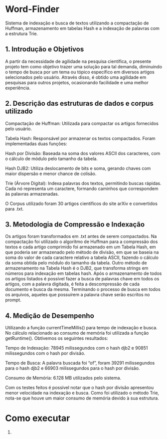 # Word-Finder
Sistema de indexação e busca de textos utilizando a compactação de Huffman, armazenamento em tabelas Hash e a indexação de palavras com a estrutura Trie.

## 1. Introdução e Objetivos

A partir da necessidade de agilidade na pesquisa científica, o presente projeto tem como objetivo trazer uma solução para tal demanda, diminuindo o tempo de busca por um tema ou tópico específico em diversos artigos selecionados pelo usuário. Através disso, é obtido uma agilidade em pesquisas para outros projetos, ocasionando facilidade e uma melhor experiência.

## 2. Descrição das estruturas de dados e corpus utilizado

Compactação de Huffman: Utilizada para compactar os artigos fornecidos pelo usuário.

Tabela Hash: Responsável por armazenar os textos compactados. Foram implementadas duas funções:

Hash por Divisão: Baseada na soma dos valores ASCII dos caracteres, com o cálculo de módulo pelo tamanho da tabela.

Hash DJB2: Utiliza deslocamento de bits e soma, gerando chaves com maior dispersão e menor chance de colisão.

Trie (Árvore Digital): Indexa palavras dos textos, permitindo buscas rápidas. Cada nó representa um caractere, formando caminhos que correspondem às palavras armazenadas.

O Corpus utilizado foram 30 artigos científicos do site arXiv e convertidos para .txt.

## 3. Metodologia de Compressão e Indexação

Os artigos foram transformados em .txt antes de serem compactados. Na compactação foi utilizado o algoritmo de Huffman para a compressão dos textos e cada artigo comprimido foi armazenado em um Tabela Hash, em que poderia ser armazenado pelo método de divisão, em que se baseia na soma do valor de cada caractere relativo a tabela ASCII, fazendo o cálculo da soma obtida pelo módulo do tamanho da tabela. Outro método de armazenamento na Tabela Hash é o DJB2, que transforma strings em números para indexação em tabelas hash. Após o armazenamento de todos os artigos listados é possível fazer a busca de palavras chave em todos os artigos, com a palavra digitada, é feita a descompressão de cada documento e busca da mesma. Terminando o processo de busca em todos os arquivos, aqueles que possuírem a palavra chave serão escritos no prompt.

## 4. Medição de Desempenho

Utilizando a função currentTimeMillis() para tempo de indexação e busca. No cálculo relacionado ao consumo de memória foi utilizada a função getRuntime(). Obtivemos os seguintes resultados:

Tempo de Indexação: 78945 milissegundos com o hash djb2 e 90851 milissegundos com o hash por divisão.

Tempo de Busca: A palavra buscada foi “of”, foram 39291 milissegundos para o hash djb2 e 66903 milissegundos para o hash por divisão.

Consumo de Memória: 6.128 MB utilizados pelo sistema.

Com os testes feitos é possível notar que o hash por divisão apresentou menor velocidade na indexação e busca. Como foi utilizado o método Trie, nota-se que houve um maior consumo de memória devido à sua estrutura.

# Como executar

1.
